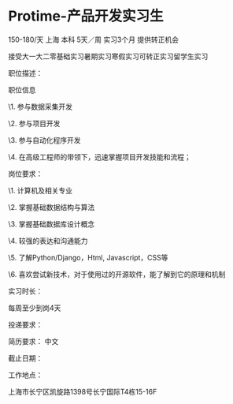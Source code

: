 # Protime-产品开发实习生

150-180/天 上海 本科 5天／周 实习3个月 提供转正机会

接受大一大二零基础实习暑期实习寒假实习可转正实习留学生实习

职位描述：

职位信息

\1. 参与数据采集开发

\2. 参与项目开发

\3. 参与自动化程序开发

\4. 在高级工程师的带领下，迅速掌握项目开发技能和流程；

岗位要求：

\1. 计算机及相关专业

\2. 掌握基础数据结构与算法

\3. 掌握基础数据库设计概念

\4. 较强的表达和沟通能力

\5. 了解Python/Django，Html, Javascript，CSS等

\6. 喜欢尝试新技术，对于使用过的开源软件，能了解到它的原理和机制

实习时长：

每周至少到岗4天

投递要求：

简历要求： 中文

截止日期：

工作地点：

上海市长宁区凯旋路1398号长宁国际T4栋15-16F